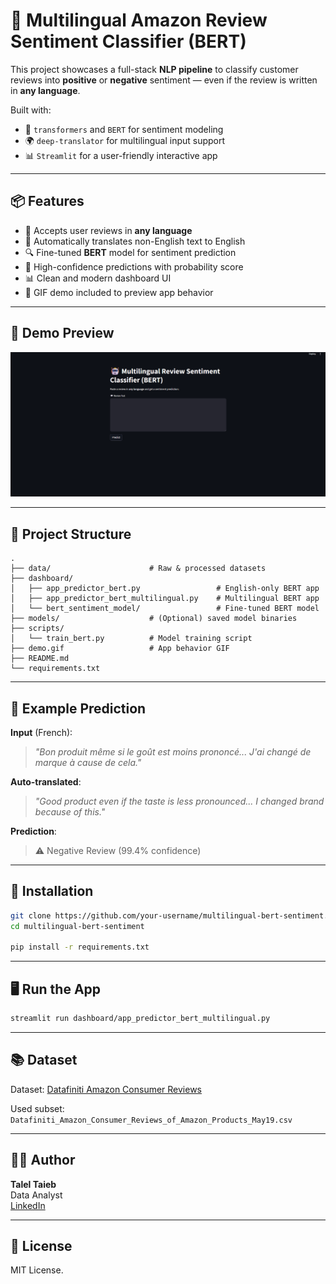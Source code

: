 
# 🧠 Multilingual Amazon Review Sentiment Classifier (BERT)

This project showcases a full-stack **NLP pipeline** to classify customer reviews into **positive** or **negative** sentiment — even if the review is written in **any language**.

Built with:
- 🤗 `transformers` and `BERT` for sentiment modeling
- 🌍 `deep-translator` for multilingual input support
- 📊 `Streamlit` for a user-friendly interactive app

---

## 📦 Features

- 💬 Accepts user reviews in **any language**
- 🔁 Automatically translates non-English text to English
- 🔍 Fine-tuned **BERT** model for sentiment prediction
- 🎯 High-confidence predictions with probability score
- 📊 Clean and modern dashboard UI
- 🎥 GIF demo included to preview app behavior

---

## 🚀 Demo Preview

![App Demo](Animation.gif)

---

## 📁 Project Structure

```
.
├── data/                      # Raw & processed datasets
├── dashboard/
│   ├── app_predictor_bert.py                 # English-only BERT app
│   ├── app_predictor_bert_multilingual.py    # Multilingual BERT app
│   └── bert_sentiment_model/                 # Fine-tuned BERT model
├── models/                    # (Optional) saved model binaries
├── scripts/
│   └── train_bert.py          # Model training script
├── demo.gif                   # App behavior GIF
├── README.md
└── requirements.txt
```

---

## 🧪 Example Prediction

**Input** (French):
> _"Bon produit même si le goût est moins prononcé... J'ai changé de marque à cause de cela."_

**Auto-translated**:
> _"Good product even if the taste is less pronounced... I changed brand because of this."_

**Prediction**:
> ⚠️ Negative Review (99.4% confidence)

---

## 🔧 Installation

```bash
git clone https://github.com/your-username/multilingual-bert-sentiment.git
cd multilingual-bert-sentiment

pip install -r requirements.txt
```

---

## 🖥️ Run the App

```bash
streamlit run dashboard/app_predictor_bert_multilingual.py
```

---

## 📚 Dataset

Dataset: [Datafiniti Amazon Consumer Reviews](https://www.kaggle.com/datasets/datafiniti/consumer-reviews-of-amazon-products)

Used subset: `Datafiniti_Amazon_Consumer_Reviews_of_Amazon_Products_May19.csv`

---

## 👨‍💻 Author

**Talel Taieb**  
Data Analyst  
[LinkedIn](https://www.linkedin.com/in/talel-taieb)

---


## 📄 License

MIT License.
